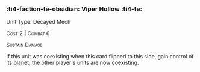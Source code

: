 ### :ti4-faction-te-obsidian: **Viper Hollow** :ti4-te:

Unit Type: Decayed Mech 

<span style="font-variant:small-caps;">Cost</span> 2 __|__ <span style="font-variant:small-caps;">Combat</span> 6

<span style="font-variant:small-caps;">Sustain Damage</span>

If this unit was coexisting when this card flipped to this side, gain control of its planet; the other player's units are now coexisting.
